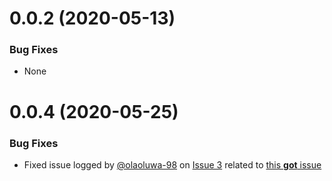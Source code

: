 <a name="0.0.2"></a>
# 0.0.2 (2020-05-13)

### Bug Fixes
- None

<a name="0.0.4"></a>
# 0.0.4 (2020-05-25)

### Bug Fixes
- Fixed issue logged by [@olaoluwa-98](https://github.com/olaoluwa-98) on [Issue 3](https://github.com/stitchng/kwikng/issues/3) related to [this **got** issue](https://github.com/sindresorhus/got/issues/511)

